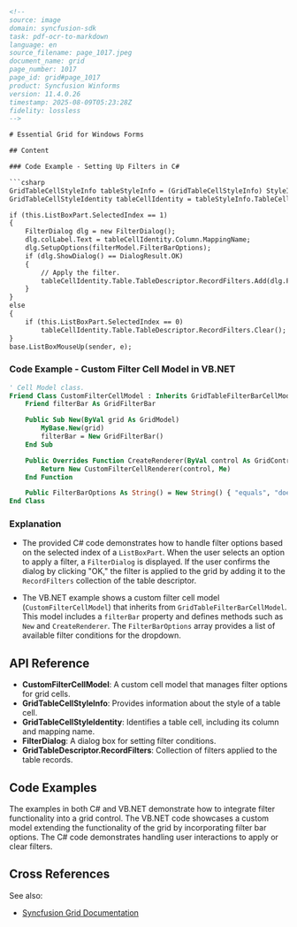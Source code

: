 ```html
<!--
source: image
domain: syncfusion-sdk
task: pdf-ocr-to-markdown
language: en
source_filename: page_1017.jpeg
document_name: grid
page_number: 1017
page_id: grid#page_1017
product: Syncfusion Winforms
version: 11.4.0.26
timestamp: 2025-08-09T05:23:28Z
fidelity: lossless
-->

# Essential Grid for Windows Forms

## Content

### Code Example - Setting Up Filters in C#

```csharp
GridTableCellStyleInfo tableStyleInfo = (GridTableCellStyleInfo) StyleInfo;
GridTableCellStyleIdentity tableCellIdentity = tableStyleInfo.TableCellIdentity;

if (this.ListBoxPart.SelectedIndex == 1)
{
    FilterDialog dlg = new FilterDialog();
    dlg.colLabel.Text = tableCellIdentity.Column.MappingName;
    dlg.SetupOptions(filterModel.FilterBarOptions);
    if (dlg.ShowDialog() == DialogResult.OK)
    {
        // Apply the filter.
        tableCellIdentity.Table.TableDescriptor.RecordFilters.Add(dlg.FilterString);
    }
}
else
{
    if (this.ListBoxPart.SelectedIndex == 0)
        tableCellIdentity.Table.TableDescriptor.RecordFilters.Clear();
}
base.ListBoxMouseUp(sender, e);
```

### Code Example - Custom Filter Cell Model in VB.NET

```vb
' Cell Model class.
Friend Class CustomFilterCellModel : Inherits GridTableFilterBarCellModel
    Friend filterBar As GridFilterBar

    Public Sub New(ByVal grid As GridModel)
        MyBase.New(grid)
        filterBar = New GridFilterBar()
    End Sub

    Public Overrides Function CreateRenderer(ByVal control As GridControlBase) As GridCellRendererBase
        Return New CustomFilterCellRenderer(control, Me)
    End Function

    Public FilterBarOptions As String() = New String() { "equals", "does not equal", "is greater than", "is greater than or equal to", "is less than", "is less than or equal to" }
End Class
```

### Explanation

- The provided C# code demonstrates how to handle filter options based on the selected index of a `ListBoxPart`. When the user selects an option to apply a filter, a `FilterDialog` is displayed. If the user confirms the dialog by clicking "OK," the filter is applied to the grid by adding it to the `RecordFilters` collection of the table descriptor.

- The VB.NET example shows a custom filter cell model (`CustomFilterCellModel`) that inherits from `GridTableFilterBarCellModel`. This model includes a `filterBar` property and defines methods such as `New` and `CreateRenderer`. The `FilterBarOptions` array provides a list of available filter conditions for the dropdown.

## API Reference

- **CustomFilterCellModel**: A custom cell model that manages filter options for grid cells.
- **GridTableCellStyleInfo**: Provides information about the style of a table cell.
- **GridTableCellStyleIdentity**: Identifies a table cell, including its column and mapping name.
- **FilterDialog**: A dialog box for setting filter conditions.
- **GridTableDescriptor.RecordFilters**: Collection of filters applied to the table records.

## Code Examples

The examples in both C# and VB.NET demonstrate how to integrate filter functionality into a grid control. The VB.NET code showcases a custom model extending the functionality of the grid by incorporating filter bar options. The C# code demonstrates handling user interactions to apply or clear filters.

## Cross References

See also:
- [Syncfusion Grid Documentation](https://help.syncfusion.com/windowsforms/grid)

<!-- tags: [grid, windowsforms, filter, customcellmodel, syncfusion] keywords: [GridTableCellStyleInfo, FilterDialog, GridTableDescriptor, RecordFilters, CustomFilterCellModel, CustomFilterCellRenderer, GridFilterBar, FilterBarOptions] -->
```